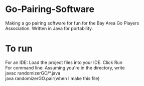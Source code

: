 # Go-Pairing-Software
Making a go pairing software for fun for the Bay Area Go Players Association.
Written in Java for portability.

# To run
For an IDE: Load the project files into your IDE. Click Run
<br>For command line: Assuming you're in the directory, write
<br>  javac randomizerGO/*.java
<br>  java randomizerGO.pair(when I make this file)
